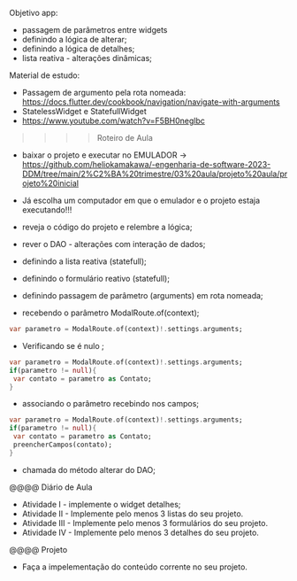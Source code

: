 Objetivo app:
- passagem de parâmetros entre widgets
 - definindo a lógica de alterar;
 - definindo a lógica de detalhes;
- lista reativa - alterações dinâmicas;

Material de estudo:
- Passagem de argumento pela rota nomeada: https://docs.flutter.dev/cookbook/navigation/navigate-with-arguments
- StatelessWidget e StatefullWidget
 - https://www.youtube.com/watch?v=F5BH0neglbc


>>>> Roteiro de Aula
- baixar o projeto e executar no EMULADOR → https://github.com/heliokamakawa/-engenharia-de-software-2023-DDM/tree/main/2%C2%BA%20trimestre/03%20aula/projeto%20aula/projeto%20inicial
- Já escolha um computador em que o emulador e o projeto estaja executando!!!
- reveja o código do projeto e relembre a lógica;
- rever o DAO - alterações com interação de dados; 

- definindo a lista reativa (statefull);
- definindo o formulário reativo (statefull);

- definindo passagem de parâmetro (arguments) em rota nomeada;
- recebendo o parâmetro ModalRoute.of(context);
```dart
var parametro = ModalRoute.of(context)!.settings.arguments;
```
- Verificando se é nulo ;
```dart
var parametro = ModalRoute.of(context)!.settings.arguments;
if(parametro != null){
 var contato = parametro as Contato;
} 
```
- associando o parâmetro recebindo nos campos; 
```dart
var parametro = ModalRoute.of(context)!.settings.arguments;
if(parametro != null){
 var contato = parametro as Contato;
 preencherCampos(contato);
} 
```
- chamada do método alterar do DAO;

@@@@ Diário de Aula
- Atividade I - implemente o widget detalhes;
- Atividade II - Implemente pelo menos 3 listas do seu projeto.
- Atividade III - Implemente pelo menos 3 formulários do seu projeto.
- Atividade IV - Implemente pelo menos 3 detalhes do seu projeto.

@@@@ Projeto
- Faça a impelementação do conteúdo corrente no seu projeto.

